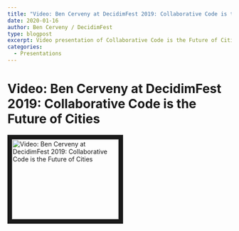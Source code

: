 ```yaml
---
title: "Video: Ben Cerveny at DecidimFest 2019: Collaborative Code is the Future of Cities"
date: 2020-01-16
author: Ben Cerveny / DecidimFest
type: blogpost
excerpt: Video presentation of Collaborative Code is the Future of Cities
categories:
  - Presentations
---
```


# Video: Ben Cerveny at DecidimFest 2019: Collaborative Code is the Future of Cities

<a href="http://www.youtube.com/watch?feature=player_embedded&v=cnJtnZ9Cx1o" target="_blank"><img src="http://img.youtube.com/vi/cnJtnZ9Cx1o/0.jpg" alt="Video: Ben Cerveny at DecidimFest 2019: Collaborative Code is the Future of Cities" width="240" height="180" border="10" /></a>
